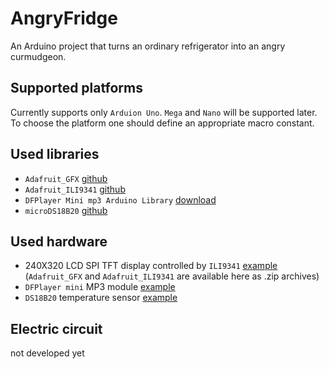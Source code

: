 # AngryFridge

An Arduino project that turns an ordinary refrigerator into an angry curmudgeon.

## Supported platforms
Currently supports only `Arduion Uno`. `Mega` and `Nano` will be supported later. To choose the platform one should define an appropriate macro constant.

## Used libraries
- `Adafruit_GFX` [github](https://github.com/adafruit/Adafruit-GFX-Library)
- `Adafruit_ILI9341` [github](https://github.com/adafruit/Adafruit_ILI9341)
- `DFPlayer Mini mp3 Arduino Library` [download](https://iarduino.ru/file/140.html)
- `microDS18B20` [github](https://github.com/GyverLibs/microDS18B20)

## Used hardware
- 240X320 LCD SPI TFT display controlled by `ILI9341` [example](https://www.youtube.com/watch?v=pfP4Pv3y85Y) (`Adafruit_GFX` and `Adafruit_ILI9341` are available here as .zip archives)
- `DFPlayer mini` MP3 module [example](https://lesson.iarduino.ru/page/urok-17-podklyuchenie-mini-mp3-pleera-k-arduino/)
- `DS18B20` temperature sensor [example](https://kit.alexgyver.ru/tutorials/ds18b20/)

## Electric circuit
not developed yet
